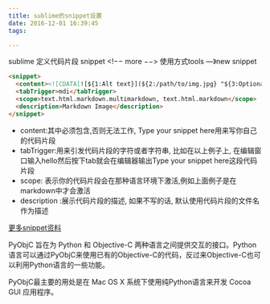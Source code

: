 ```yaml
---
title: sublime的snippet设置
date: 2016-12-01 16:39:45
tags:

---
```



sublime 定义代码片段 snippet
<!−− more −−>
使用方式tools —》new snippet

``` html
<snippet>
  <content><![CDATA[![${1:Alt text}](${2:/path/to/img.jpg} "${3:Optional title}")]]></content>
  <tabTrigger>mdi</tabTrigger>
  <scope>text.html.markdown.multimarkdown, text.html.markdown</scope>
  <description>Markdown Image</description>
</snippet>
```

- content:其中必须包含<![CDATA[…]]>,否则无法工作, Type your snippet here用来写你自己的代码片段
- tabTrigger:用来引发代码片段的字符或者字符串, 比如在以上例子上, 在编辑窗口输入hello然后按下tab就会在编辑器输出Type your snippet here这段代码片段
- scope: 表示你的代码片段会在那种语言环境下激活,例如上面例子是在markdown中才会激活
- description :展示代码片段的描述, 如果不写的话, 默认使用代码片段的文件名作为描述

[更多snippet资料](http://www.jianshu.com/p/356bd7b2ea8e)


PyObjC 旨在为 Python 和 Objective-C 两种语言之间提供交互的接口。Python 语言可以通过PyObjC来使用已有的Objective-C的代码，反过来Objective-C也可以利用Python语言的一些功能。

PyObjC最主要的用处是在 Mac OS X 系统下使用纯Python语言来开发 Cocoa GUI 应用程序。